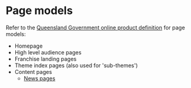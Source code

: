 # Page models

Refer to the [Queensland Government online product definition](https://govdex.gov.au/confluence/display/SSQSWE/Styles+and+standards) for page models:

- Homepage
- High level audience pages
- Franchise landing pages
- Theme index pages (also used for 'sub-themes')
- Content pages
	- [News pages](https://github.com/qld-gov-au/pattern-library/blob/master/source/content-types/news-pages/news-pages.md)
